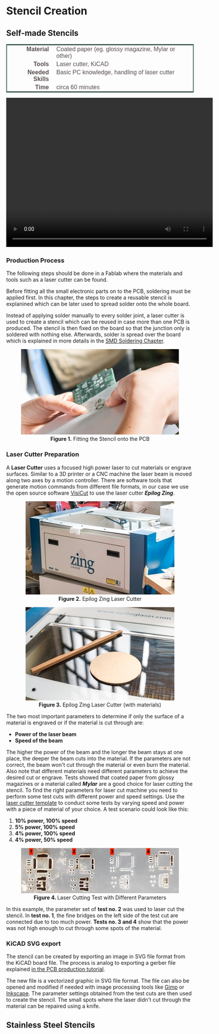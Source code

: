 # Stencil Creation

## Self-made Stencils

<style type="text/css">
.tg  {border-collapse:collapse;border-spacing:5;border-color:#416960;border-width:2px; border-style:solid;}
.tg td{font-family:Arial, sans-serif;font-size:16px;padding:2px 10px;border-style:solid;border-width:0px;overflow:hidden;word-break:normal;border-color:#bbb;color:#594F4F;}
.tg .tg-rmb8{font-weight:bold;vertical-align:top; text-align:right;}
.tg .tg-rmb9{vertical-align:top}
.tg .tg-yw4l{font-weight:bold;vertical-align:top; text-align:right;}
.tg .tg-yw42{vertical-align:top}
</style>

<table class="tg">
  <tr>
    <td class="tg-yw4l">Material</td>
    <td class="tg-yw42">Coated paper (eg. glossy magazine, Mylar or other)</td>
  </tr>
  <tr>
    <td class="tg-rmb8">Tools</td>
    <td class="tg-rmb9">Laser cutter, KiCAD</td>
  </tr>
  <tr>
    <td class="tg-yw4l">Needed Skills<br></td>
    <td class="tg-yw42">Basic PC knowledge, handling of laser cutter</td>
  </tr>
  <tr>
    <td class="tg-rmb8">Time</td>
    <td class="tg-rmb9">circa 60 minutes</td>
  </tr>
</table>

<video width="555" height="400" align="center" controls>
  <source src="./videos/stencil.mp4" type="video/mp4">
    Your browser does not support the video tag.
</video>

### Production Process

The following steps should be done in a Fablab where the materials and tools such as a laser cutter can be found.

Before fitting all the small electronic parts on to the PCB, soldering must be applied first. In this chapter, the steps to create a reusable stencil is explanined which can be later used to spread solder onto the whole board.

Instead of applying solder manually to every solder joint, a laser cutter is used to create a stencil which can be reused in case more than one PCB is produced. The stencil is then fixed on the board so that the junction only is soldered with nothing else. Afterwards, solder is spread over the board which is explained in more details in the [SMD Soldering Chapter](smd.md).

<figure>
<center>
    <img src="./images/stencil_fit.jpg" alt="Fitting the stencil onto the PCB" height="auto" width="auto" />
    <figcaption><b>Figure 1.</b> Fitting the Stencil onto the PCB</figcaption>
</center>
</figure>

### Laser Cutter Preparation

A **Laser Cutter** uses a focused high power laser to cut materials or engrave surfaces. Similar to a 3D printer or a CNC machine the laser beam is moved along two axes by a motion controller. There are software tools that generate motion commands from different file formats, in our case we use the open source software [VisiCut](http://hci.rwth-aachen.de/visicut-download) to use the laser cutter ***Epilog Zing***.

<figure>
<center>
    <img src="./images/epilog_zing.jpg" alt="Epilog Zing Laser Cutter" height="auto" width="auto" />
    <figcaption><b>Figure 2.</b> Epilog Zing Laser Cutter</figcaption>
</center>
</figure>

<figure>
<center>
    <img src="./images/laser_cutter_with_materials.jpg" alt="[Epilog Zing laser cutter with materials" height="auto" width="auto" />
    <figcaption><b>Figure 3.</b> Epilog Zing Laser Cutter (with materials)</figcaption>
</center>
</figure>

The two most important parameters to determine if only the surface of a material is engraved or if the material is cut through are:

* **Power of the laser beam**
* **Speed of the beam**

The higher the power of the beam and the longer the beam stays at one place, the deeper the beam cuts into the material. If the parameters are not correct, the beam won't cut through the material or even burn the material. Also note that different materials need different parameters to achieve the desired cut or engrave. Tests showed that coated paper from glossy magazines or a material called ***Mylar*** are a good choice for laser cutting the stencil. To find the right parameters for laser cut machine you need to perform some test cuts with different power and speed settings. Use the [laser cutter template](./images/lasercut_test.svg) to conduct some tests by varying speed and power with a piece of material of your choice. A test scenario could look like this:

1. **10% power, 100% speed**
2. **5% power, 100% speed**
3. **4% power, 100% speed**
4. **4% power, 50% speed**

<figure>
<center>
    <img src="./images/reproduction_3e_test_cuts.png" alt="Laser Cutting Test with Different Parameters" height="auto" width="auto" />
    <figcaption><b>Figure 4. </b>Laser Cutting Test with Different Parameters</figcaption>
</center>
</figure>

In this example, the parameter set of **test no. 2** was used to laser cut the stencil. In **test no. 1**, the fine bridges on the left side of the test cut are connected due to too much power. **Tests no. 3 and 4** show that the power was not high enough to cut through some spots of the material.

### KiCAD SVG export

The stencil can be created by exporting an image in SVG file format from the KiCAD board file. The process is analog to exporting a gerber file explained [in the PCB production tutorial](pcbs.md).

The new file is a vectorized graphic in SVG file format. The file can also be opened and modified if needed with image processing tools like [Gimp](https://www.gimp.org) or [Inkscape](https://inkscape.org). The parameter settings obtained from the test cuts are then used to create the stencil. The small spots where the laser didn't cut through the material can be repaired using a knife.

## Stainless Steel Stencils
